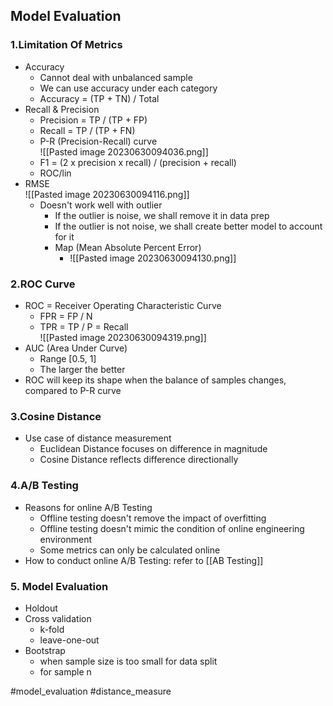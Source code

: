 ## Model Evaluation

### 1.Limitation Of Metrics

- Accuracy
	- Cannot deal with unbalanced sample
	- We can use accuracy under each category
	- Accuracy = (TP + TN) / Total
- Recall & Precision
	- Precision = TP / (TP + FP)
	- Recall = TP / (TP + FN)
	- P-R (Precision-Recall) curve  
	![[Pasted image 20230630094036.png]]
	- F1 = (2 x precision x recall) / (precision + recall)
	- ROC/lin
- RMSE  
	![[Pasted image 20230630094116.png]]
	- Doesn't work well with outlier
		- If the outlier is noise, we shall remove it in data prep
		- If the outlier is not noise, we shall create better model to account for it
		- Map (Mean Absolute Percent Error)
			- ![[Pasted image 20230630094130.png]]

### 2.ROC Curve

- ROC = Receiver Operating Characteristic Curve
	- FPR = FP / N
	- TPR = TP / P = Recall  
	![[Pasted image 20230630094319.png]]
- AUC (Area Under Curve)
	- Range [0.5, 1]
	- The larger the better
- ROC will keep its shape when the balance of samples changes, compared to P-R curve

### 3.Cosine Distance
- Use case of distance measurement
	- Euclidean Distance focuses on difference in magnitude
	- Cosine Distance reflects difference directionally
### 4.A/B Testing
- Reasons for online A/B Testing
	- Offline testing doesn't remove the impact of overfitting
	- Offline testing doesn't mimic the condition of online engineering environment
	- Some metrics can only be calculated online
- How to conduct online A/B Testing: refer to  [[AB Testing]]
### 5. Model Evaluation
- Holdout
- Cross validation
	- k-fold
	- leave-one-out
- Bootstrap
	- when sample size is too small for data split
	- for sample n

#model_evaluation #distance_measure 
